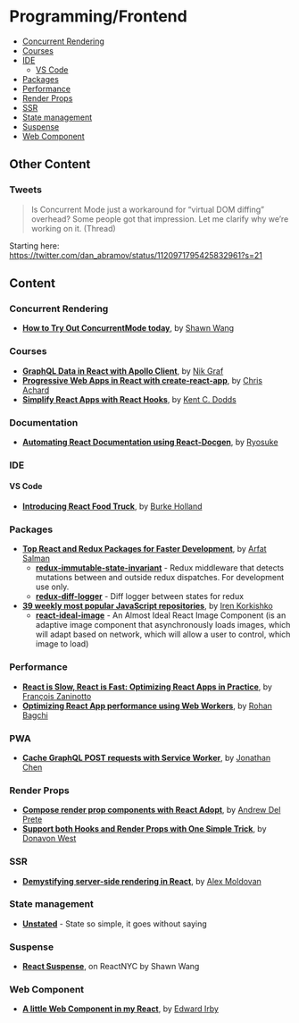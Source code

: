 # Programming/Frontend

<!-- prettier-ignore-start -->
<!-- TOC depthFrom:3 -->

- [Concurrent Rendering](#concurrent-rendering)
- [Courses](#courses)
- [IDE](#ide)
  - [VS Code](#vs-code)
- [Packages](#packages)
- [Performance](#performance)
- [Render Props](#render-props)
- [SSR](#ssr)
- [State management](#state-management)
- [Suspense](#suspense)
- [Web Component](#web-component)

<!-- /TOC -->
<!-- prettier-ignore-end -->

## Other Content

### Tweets

> Is Concurrent Mode just a workaround for “virtual DOM diffing” overhead? Some people got that impression. Let me clarify why we’re working on it. (Thread)

Starting here: https://twitter.com/dan_abramov/status/1120971795425832961?s=21

## Content

### Concurrent Rendering

- **[How to Try Out ConcurrentMode today](https://github.com/sw-yx/fresh-concurrent-react)**, by [Shawn Wang](https://github.com/sw-yx)

### Courses

- **[GraphQL Data in React with Apollo Client](https://egghead.io/courses/graphql-data-in-react-with-apollo-client)**, by [Nik Graf](https://egghead.io/instructors/nik-graf)
- **[Progressive Web Apps in React with create-react-app](https://egghead.io/courses/progressive-web-apps-in-react-with-create-react-app)**, by [Chris Achard](https://egghead.io/instructors/chris-achard)
- **[Simplify React Apps with React Hooks](https://egghead.io/courses/simplify-react-apps-with-react-hooks)**, by [Kent C. Dodds](https://egghead.io/instructors/kentcdodds)

### Documentation

- **[Automating React Documentation using React-Docgen](https://medium.com/@whoisryosuke/automating-react-documentation-using-react-docgen-%EF%B8%8F-3e1b2e2b0c0b)**, by [Ryosuke](https://medium.com/@whoisryosuke)

### IDE

#### VS Code

- **[Introducing React Food Truck](https://burkeknowswords.com/introducing-react-food-truck-b23ea1e2cf79)**, by [Burke Holland](https://burkeknowswords.com/@burkeholland)

### Packages

- **[Top React and Redux Packages for Faster Development](https://codeburst.io/top-react-and-redux-packages-for-faster-development-5fa0ace42fe7)**, by [Arfat Salman](https://codeburst.io/@arfatsalman)
  - **[redux-immutable-state-invariant](https://github.com/leoasis/redux-immutable-state-invariant)** - Redux middleware that detects mutations between and outside redux dispatches. For development use only.
  - **[redux-diff-logger](https://github.com/evgenyrodionov/redux-diff-logger)** - Diff logger between states for redux
- **[39 weekly most popular JavaScript repositories](https://itnext.io/39-most-popular-javascript-open-source-projects-on-github-june-2018-bae92be1a886)**, by [Iren Korkishko](https://itnext.io/@Iren.Korkishko)
  - **[react-ideal-image](https://github.com/stereobooster/react-ideal-image)** - An Almost Ideal React Image Component (is an adaptive image component that asynchronously loads images, which will adapt based on network, which will allow a user to control, which image to load)

### Performance

- **[React is Slow, React is Fast: Optimizing React Apps in Practice](https://medium.com/dailyjs/react-is-slow-react-is-fast-optimizing-react-apps-in-practice-394176a11fba)**, by [François Zaninotto](https://medium.com/@francoisz)
- **[Optimizing React App performance using Web Workers](https://medium.com/prolanceer/optimizing-react-app-performance-using-web-workers-79266afd4a7)**, by [Rohan Bagchi](https://medium.com/@rohanbagchi)

### PWA

- **[Cache GraphQL POST requests with Service Worker](https://medium.com/@jono/cache-graphql-post-requests-with-service-worker-100a822a388a)**, by [Jonathan Chen](https://medium.com/@jono)

### Render Props

- **[Compose render prop components with React Adopt](https://egghead.io/lessons/react-compose-render-prop-components-with-react-adopt)**, by [Andrew Del Prete](https://egghead.io/instructors/andrew-del-prete)
- **[Support both Hooks and Render Props with One Simple Trick](https://americanexpress.io/hydra/)**, by [Donavon West](https://americanexpress.io/u/donavon/)

### SSR

- **[Demystifying server-side rendering in React](https://medium.freecodecamp.org/demystifying-reacts-server-side-render-de335d408fe4)**, by [Alex Moldovan](https://medium.freecodecamp.org/@alexnm)

### State management

- **[Unstated](https://github.com/jamiebuilds/unstated)** - State so simple, it goes without saying

### Suspense

- **[React Suspense](https://youtu.be/eRvbh5C6Lj0)**, on ReactNYC by Shawn Wang

### Web Component

- **[A little Web Component in my React](https://itnext.io/a-little-web-component-in-my-react-3c66a918ea99)**, by [Edward Irby](https://itnext.io/@edwardirby)
